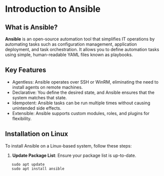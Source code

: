 # Introduction to Ansible

## What is Ansible?

**Ansible** is an open-source automation tool that simplifies IT operations by automating tasks such as configuration management, application deployment, and task orchestration. It allows you to define automation tasks using simple, human-readable YAML files known as playbooks.

## Key Features

- Agentless: Ansible operates over SSH or WinRM, eliminating the need to install agents on remote machines.
- Declarative: You define the desired state, and Ansible ensures that the system matches that state.
- Idempotent: Ansible tasks can be run multiple times without causing unintended side effects.
- Extensible: Ansible supports custom modules, roles, and plugins for flexibility.

## Installation on Linux

To install Ansible on a Linux-based system, follow these steps:

1. **Update Package List**: Ensure your package list is up-to-date.

```
   sudo apt update  
   sudo apt install ansible

```

